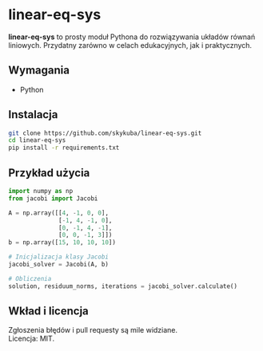 # linear-eq-sys

**linear-eq-sys** to prosty moduł Pythona do rozwiązywania układów równań liniowych. Przydatny zarówno w celach edukacyjnych, jak i praktycznych.

## Wymagania

- Python

## Instalacja

```bash
git clone https://github.com/skykuba/linear-eq-sys.git
cd linear-eq-sys
pip install -r requirements.txt
```

## Przykład użycia

```python
import numpy as np
from jacobi import Jacobi

A = np.array([[4, -1, 0, 0],
              [-1, 4, -1, 0],
              [0, -1, 4, -1],
              [0, 0, -1, 3]])
b = np.array([15, 10, 10, 10])

# Inicjalizacja klasy Jacobi
jacobi_solver = Jacobi(A, b)

# Obliczenia
solution, residuum_norms, iterations = jacobi_solver.calculate()
```

## Wkład i licencja

Zgłoszenia błędów i pull requesty są mile widziane.  
Licencja: MIT.
